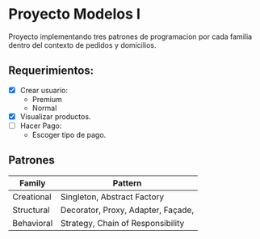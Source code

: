 # Proyecto Modelos I

Proyecto implementando tres patrones de programacion por cada familia dentro del contexto de pedidos y domicilios.

## Requerimientos:

- [x] Crear usuario:
  - Premium
  - Normal
- [x] Visualizar productos.
- [ ] Hacer Pago:
  - Escoger tipo de pago.

## Patrones

| Family     | Pattern                            |
| ---------- | ---------------------------------- |
| Creational | Singleton, Abstract Factory        |
| Structural | Decorator, Proxy, Adapter, Façade, |
| Behavioral | Strategy, Chain of Responsibility  |
